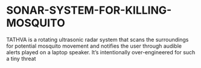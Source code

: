 # SONAR-SYSTEM-FOR-KILLING-MOSQUITO
TATHVA is a rotating ultrasonic radar system that scans the surroundings for potential mosquito movement and notifies the user through audible alerts played on a laptop speaker.  It’s intentionally over-engineered for such a tiny threat
